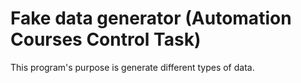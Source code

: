 # Fake data generator (Automation Courses Control Task)
This program's purpose is generate different types of data.
